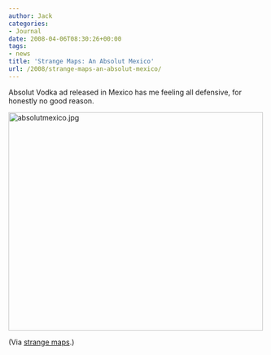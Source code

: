 ```yaml
---
author: Jack
categories:
- Journal
date: 2008-04-06T08:30:26+00:00
tags:
- news
title: 'Strange Maps: An Absolut Mexico'
url: /2008/strange-maps-an-absolut-mexico/
---
```


Absolut Vodka ad released in Mexico has me feeling all defensive, for honestly no good reason.

<img src="http://baty.net/files/absolutmexico.jpg" alt="absolutmexico.jpg" border="0" width="500" height="429" />

(Via [strange maps][1].)

 [1]: http://strangemaps.wordpress.com